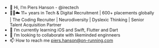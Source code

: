 - 👋 Hi, I’m Piers Hanson - @irectech
- 👟🔛☁️ 11+ years in Tech & Digital Recruitment | 600+ placements globally | The Coding Recruiter | Neurodiversity | Dyslexic Thinking | Senior Talent Acquisition Partner
- 🌱 I’m currently learning iOS and Swift, Flutter and Dart
- 💞️ I’m looking to collaborate with likeminded enginneers 
- 📫 How to reach me piers.hanson@on-running.com

<!---
irectech/irectech is a ✨ special ✨ repository because its `README.md` (this file) appears on your GitHub profile.
You can click the Preview link to take a look at your changes.
--->
